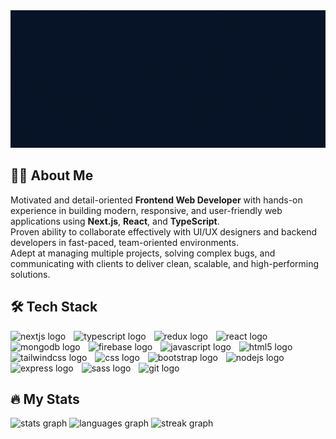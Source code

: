 <div align="center">
  <img height="220" src="https://github.com/towfiqislambd/towfiqislambd/blob/main/Navy%20Blue%20Geometric%20Technology%20LinkedIn%20Banner%20(3).gif" />
</div>

## 👩‍💻 About Me

Motivated and detail-oriented **Frontend Web Developer** with hands-on experience in building modern, responsive, and user-friendly web applications using **Next.js**, **React**, and **TypeScript**.  
Proven ability to collaborate effectively with UI/UX designers and backend developers in fast-paced, team-oriented environments.  
Adept at managing multiple projects, solving complex bugs, and communicating with clients to deliver clean, scalable, and high-performing solutions.


## 🛠 Tech Stack

<div align="left">
  <img src="https://skillicons.dev/icons?i=nextjs" height="45" alt="nextjs logo" />
  <img width="5" />
  <img src="https://skillicons.dev/icons?i=ts" height="45" alt="typescript logo" />
  <img width="5" />
  <img src="https://skillicons.dev/icons?i=redux" height="45" alt="redux logo" />
  <img width="5" />
  <img src="https://skillicons.dev/icons?i=react" height="45" alt="react logo" />
  <img width="5" />
  <img src="https://skillicons.dev/icons?i=mongodb" height="45" alt="mongodb logo" />
  <img width="5" />
  <img src="https://skillicons.dev/icons?i=firebase" height="45" alt="firebase logo" />
  <img width="5" />
  <img src="https://skillicons.dev/icons?i=js" height="45" alt="javascript logo" />
  <img width="5" />
  <img src="https://skillicons.dev/icons?i=html" height="45" alt="html5 logo" />
  <img width="5" />
  <img src="https://skillicons.dev/icons?i=tailwind" height="45" alt="tailwindcss logo" />
  <img width="5" />
  <img src="https://skillicons.dev/icons?i=css" height="45" alt="css logo" />
  <img width="5" />
  <img src="https://skillicons.dev/icons?i=bootstrap" height="45" alt="bootstrap logo" />
  <img width="5" />
  <img src="https://skillicons.dev/icons?i=nodejs" height="45" alt="nodejs logo" />
  <img width="5" />
  <img src="https://skillicons.dev/icons?i=express" height="45" alt="express logo" />
  <img width="5" />
  <img src="https://skillicons.dev/icons?i=sass" height="45" alt="sass logo"  />
  <img width="5" />
  <img src="https://skillicons.dev/icons?i=git" height="45" alt="git logo"  />
</div>


## 🔥 My Stats

<div align="left">
  <img src="https://github-readme-stats.vercel.app/api?username=towfiqislambd&hide_title=false&hide_rank=false&show_icons=true&include_all_commits=true&count_private=true&disable_animations=false&theme=dracula&locale=en&hide_border=false&order=1" height="250" alt="stats graph" />
  <img src="https://github-readme-stats.vercel.app/api/top-langs?username=towfiqislambd&locale=en&hide_title=false&layout=compact&card_width=320&langs_count=5&theme=dracula&hide_border=false&order=2" height="150" alt="languages graph" />
  <img src="https://streak-stats.demolab.com?user=towfiqislambd&locale=en&mode=daily&theme=dark&hide_border=false&border_radius=5&order=3" height="220" alt="streak graph" />
</div>

